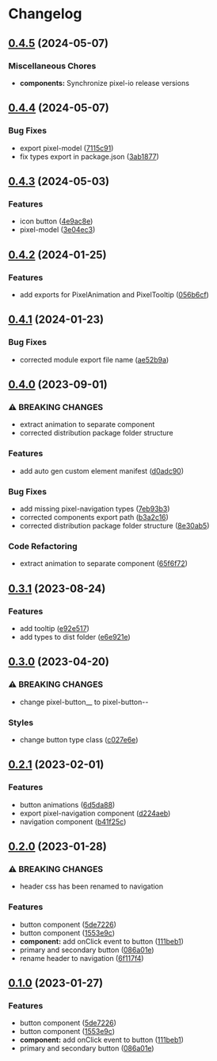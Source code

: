 # Changelog

## [0.4.5](https://github.com/jiayike/pixel-io/compare/components-v0.4.4...components-v0.4.5) (2024-05-07)


### Miscellaneous Chores

* **components:** Synchronize pixel-io release versions

## [0.4.4](https://github.com/jiayike/pixel-io/compare/components-v0.4.3...components-v0.4.4) (2024-05-07)


### Bug Fixes

* export pixel-model ([7115c91](https://github.com/jiayike/pixel-io/commit/7115c91168fd8429bdedf721eca5bcaf65cef391))
* fix types export in package.json ([3ab1877](https://github.com/jiayike/pixel-io/commit/3ab1877452cea8fb14dfa4ed3d2b7a5cb53c4465))

## [0.4.3](https://github.com/jiayike/pixel-io/compare/components-v0.4.2...components-v0.4.3) (2024-05-03)


### Features

* icon button ([4e9ac8e](https://github.com/jiayike/pixel-io/commit/4e9ac8ee33e0d0b269889cfc900b03d15fb3b744))
* pixel-model ([3e04ec3](https://github.com/jiayike/pixel-io/commit/3e04ec355c124c725787573a317e73552f8c0ce3))

## [0.4.2](https://github.com/jiayike/pixel-io/compare/components-v0.4.1...components-v0.4.2) (2024-01-25)


### Features

* add exports for PixelAnimation and PixelTooltip ([056b6cf](https://github.com/jiayike/pixel-io/commit/056b6cf829497b35ef86275c0976df461794992a))

## [0.4.1](https://github.com/jiayike/pixel-io/compare/components-v0.4.0...components-v0.4.1) (2024-01-23)


### Bug Fixes

* corrected module export file name ([ae52b9a](https://github.com/jiayike/pixel-io/commit/ae52b9aa60dee91536df3b61568c3a6258fa4a49))

## [0.4.0](https://github.com/jiayike/pixel-io/compare/components-v0.3.1...components-v0.4.0) (2023-09-01)


### ⚠ BREAKING CHANGES

* extract animation to separate component
* corrected distribution package folder structure

### Features

* add auto gen custom element manifest ([d0adc90](https://github.com/jiayike/pixel-io/commit/d0adc90928b71afbe0a1734fbc5a3d3361772cb9))


### Bug Fixes

* add missing pixel-navigation types ([7eb93b3](https://github.com/jiayike/pixel-io/commit/7eb93b3c849fa9d13fc101ce74699a011d241103))
* corrected components export path ([b3a2c16](https://github.com/jiayike/pixel-io/commit/b3a2c16d58a682f446e962b48a50c8ae737d3e70))
* corrected distribution package folder structure ([8e30ab5](https://github.com/jiayike/pixel-io/commit/8e30ab576c4f8bf5af1d1623885d0a89e8940457))


### Code Refactoring

* extract animation to separate component ([65f6f72](https://github.com/jiayike/pixel-io/commit/65f6f7243c11827a3d6cc1ed3cfe2c5b6caa4b70))

## [0.3.1](https://github.com/jiayike/pixel-io/compare/components-v0.3.0...components-v0.3.1) (2023-08-24)


### Features

* add tooltip ([e92e517](https://github.com/jiayike/pixel-io/commit/e92e5173f0623911d8158dbf4270502e7fdc4a2c))
* add types to dist folder ([e6e921e](https://github.com/jiayike/pixel-io/commit/e6e921e21afc410f0efea72d0bf3747c319dedab))

## [0.3.0](https://github.com/jiayike/pixel-io/compare/components-v0.2.1...components-v0.3.0) (2023-04-20)


### ⚠ BREAKING CHANGES

* change pixel-button__<type> to pixel-button--<type>

### Styles

* change button type class ([c027e6e](https://github.com/jiayike/pixel-io/commit/c027e6ebe87158969044db033045df6836526999))

## [0.2.1](https://github.com/jiayike/pixel-io/compare/components-v0.2.0...components-v0.2.1) (2023-02-01)


### Features

* button animations ([6d5da88](https://github.com/jiayike/pixel-io/commit/6d5da884c550c6ed9bf47b52a7d836f89c3db941))
* export pixel-navigation component ([d224aeb](https://github.com/jiayike/pixel-io/commit/d224aeb43fdc86b84ea26f8c040c02498df7eb46))
* navigation component ([b41f25c](https://github.com/jiayike/pixel-io/commit/b41f25c0d313f7c89d980adf099f42607efce145))

## [0.2.0](https://github.com/jiayike/pixel-io/compare/components-v0.1.0...components-v0.2.0) (2023-01-28)

### ⚠ BREAKING CHANGES

* header css has been renamed to navigation

### Features

* button component ([5de7226](https://github.com/jiayike/pixel-io/commit/5de722656b3c2d906f79657fd94e751d75c5240f))
* button component ([1553e9c](https://github.com/jiayike/pixel-io/commit/1553e9cd0aefb923c0d5df1aba7fd0d68435ca26))
* **component:** add onClick event to button ([111beb1](https://github.com/jiayike/pixel-io/commit/111beb1401bbca6784d717ee7182156d70b52d27))
* primary and secondary button ([086a01e](https://github.com/jiayike/pixel-io/commit/086a01ebf86af2aa1af9f61ae28f13698bbed8a2))
* rename header to navigation ([6f117f4](https://github.com/jiayike/pixel-io/commit/6f117f489e4484dee14bf242ad589676259d8e22))

## [0.1.0](https://github.com/jiayike/pixel-io/compare/components-v0.0.1...components-v0.1.0) (2023-01-27)

### Features

* button component ([5de7226](https://github.com/jiayike/pixel-io/commit/5de722656b3c2d906f79657fd94e751d75c5240f))
* button component ([1553e9c](https://github.com/jiayike/pixel-io/commit/1553e9cd0aefb923c0d5df1aba7fd0d68435ca26))
* **component:** add onClick event to button ([111beb1](https://github.com/jiayike/pixel-io/commit/111beb1401bbca6784d717ee7182156d70b52d27))
* primary and secondary button ([086a01e](https://github.com/jiayike/pixel-io/commit/086a01ebf86af2aa1af9f61ae28f13698bbed8a2))
